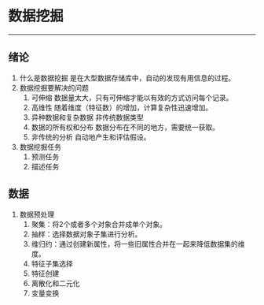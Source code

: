 
# 数据挖掘

------
## 绪论
1. 什么是数据挖掘
    是在大型数据存储库中，自动的发现有用信息的过程。
2. 数据挖掘要解决的问题
    1. 可伸缩 数据量太大，只有可伸缩才能以有效的方式访问每个记录。
    2. 高维性 随着维度（特征数）的增加，计算复杂性迅速增加。
    3. 异种数据和复杂数据  非传统数据类型
    4. 数据的所有权和分布 数据分布在不同的地方，需要统一获取。
    5. 非传统的分析 自动地产生和评估假设。
3. 数据挖掘任务
    1. 预测任务
    2. 描述任务

## 数据
1. 数据预处理
    1. 聚集：将2个或者多个对象合并成单个对象。
    2. 抽样：选择数据对象子集进行分析。
    3. 维归约：通过创建新属性，将一些旧属性合并在一起来降低数据集的维度。
    4. 特征子集选择
    5. 特征创建
    6. 离散化和二元化
    7. 变量变换
